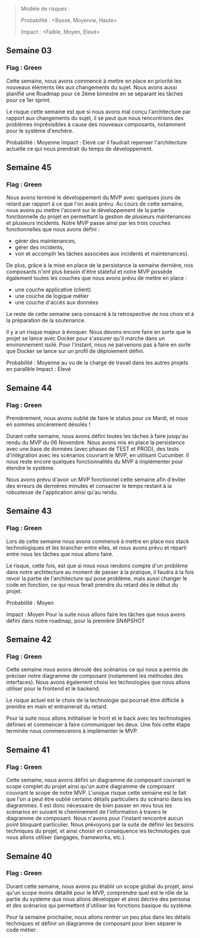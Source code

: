 > Modèle de risques :
>
> Probabilité : <Basse, Moyenne, Haute>
>
> Impact : <Faible, Moyen, Elevé>

## Semaine 03

### Flag : Green

Cette semaine, nous avons commencé à mettre en place en priorité les nouveaux éléments liés aux changements du sujet.
Nous avons aussi planifié une Roadmap pour ce 2ème bimestre en se séparant les tâches pour ce 1er sprint.

Le risque cette semaine est que si nous avons mal conçu l'architecture par rapport aux changements du sujet, il se peut que nous rencontrions des problèmes imprévisibles à cause des nouveaux composants, notamment pour le système d'enchère. 

 Probabilité : Moyenne
 Impact : Elevé car il faudrait repenser l'architecture actuelle ce qui nous prendrait du temps de développement.

## Semaine 45

### Flag : Green

Nous avons terminé le développement du MVP avec quelques jours de retard par rapport à ce que l'on avais prévu.
Au cours de cette semaine, nous avons pu mettre l'accent sur le développement de la partie fonctionnelle du projet en permettant la gestion de plusieurs maintenances et plusieurs incidents. Notre MVP passe ainsi par les trois couches fonctionnelles que nous avons défini :
 - gérer des maintenances,
 - gérer des incidents,
 - voir et accomplir les tâches associées aux incidents et maintenances).
 
 De plus, grâce à la mise en place de la persistance la semaine dernière, nos composants n'ont plus besoin d'être stateful et notre MVP possède également toutes les couches que nous avons prévu de mettre en place :
 - une couche applicative (client)
 - une couche de logique métier
 - une couche d'accès aux données
 
 Le reste de cette semaine sera consacré à la retrospective de nos choix et à la préparation de la soutenance.

 Il y a un risque majeur à évoquer. Nous devons encore faire en sorte que le projet se lance avec Docker pour s'assurer qu'il marche dans un environnement isolé.  Pour l'instant, nous ne parvenons pas à faire en sorte que Docker se lance sur un profil de déploiement défini.
 
 Probabilité : Moyenne au vu de la charge de travail dans les autres projets en parallèle
 Impact : Elevé

## Semaine 44

### Flag : Green

Premièrement, nous avons oublié de faire le status pour ce Mardi, et nous en sommes sincèrement désolés !

Durant cette semaine, nous avons défini toutes les tâches à faire jusqu'au rendu du MVP du 06 Novembre. Nous avons mis en place la persistence avec une base de données (avec phases de TEST et PROD), des tests d'intégration avec les scénarios couvrant le MVP, en utilisant Cucumber. Il nous reste encore quelques fonctionnalités du MVP à implémenter pour étendre le système.

Nous avons prévu d'avoir un MVP fonctionnel cette semaine afin d'éviter des erreurs de dernières minutes et consacrer le temps restant à la robustesse de l'application ainsi qu'au rendu.

## Semaine 43

### Flag : Green
Lors de cette semaine nous avons commencé à mettre en place nos stack technologiques et les brancher entre elles, et nous avons prévu et réparti entre nous les tâches que nous allons faire.

Le risque, cette fois, est que si nous nous rendons compte d'un problème dans notre architecture au moment de passer à la pratique, il faudra à la fois revoir la partie de l'architecture qui pose problème, mais aussi changer le code en fonction, ce qui nous ferait prendre du retard dès le début du projet.

Probabilité : Moyen

Impact : Moyen
Pour la suite nous allons faire les tâches que nous avons défini dans notre roadmap, pour la première SNAPSHOT


## Semaine 42

### Flag : Green

Cette semaine nous avons déroulé des scénarios ce qui nous a permis de préciser notre diagramme de composant (notamment les méthodes des interfaces). Nous avons également choisi les technologies que nous allons utiliser pour le frontend et le backend.

Le risque actuel est le choix de la technologie qui pourrait être difficile à prendre en main et entrainerait du retard.

Pour la suite nous allons inititaliser le front et le back avec les technologies définies et commencer à faire communiquer les deux. Une fois cette étape terminée nous commencerons à implémenter le MVP.



## Semaine 41

### Flag : Green

Cette semaine, nous avons défini un diagramme de composant couvrant le scope complet du projet ainsi qu'un autre diagramme de composant couvrant le scope de notre MVP.
L'unique risque cette semaine est le fait que l'on a peut être oublié certains détails particuliers du scénario dans les diagrammes. Il est donc nécessaire de bien passer en revu tous les scénarios en suivant le cheminement de l'information à travers le diagramme de composant. 
Nous n'avons pour l'instant rencontré aucun point bloquant particulier.
Nous prévoyons par la suite de définir les besoins techniques du projet, et ainsi choisir en conséquence les technologies que nous allons utiliser (langages, frameworks, etc.).

## Semaine 40

### Flag : Green

Durant cette semaine, nous avons pu établir un scope global du projet, ainsi qu'un scope moins détaillé pour le MVP, comprendre quel est le rôle de la partie du système que nous allons développer et ainsi décrire des persona et des scénarios qui permettent d'utiliser les fonctions basique du système.

Pour la semaine prochaine, nous allons rentrer un peu plus dans les détails techniques et définir un diagramme de composant pour bien séparer le code métier.

